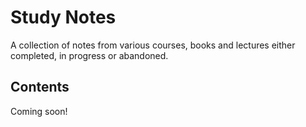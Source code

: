 # Study Notes

A collection of notes from various courses, books and lectures either completed, in progress or abandoned.

## Contents

Coming soon!
